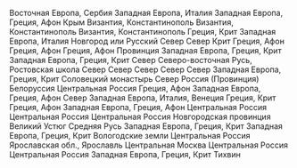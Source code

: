 Восточная Европа, Сербия
Западная Европа, Италия
Западная Европа, Греция, Афон
Крым
Византия, Константинополь
Византия, Константинополь
Византия, Константинополь
Греция, Крит 
Западная Европа, Италия
Новгород или Русский Север
Север
Крит 
Греция, Афон
Греция, Афон
Греция, Афон
Провинция 
Западная Европа, Греция, Крит
Западная Европа, Греция, Крит
Север
Северо-восточная Русь, Ростовская школа
Север
Север 
Север
Север
Север
Западная Европа, Греция, Крит
Соловецкий монастырь
Север
Россия (Провинция)
Белоруссия
Центральная Россия
Греция, Афон
Западная Европа, Греция, Афон
Север
Западная Европа, Италия, Венеция
Греция, Крит 
Греция, Афон
Западная Европа, Греция, Афон
Центральная Россия
Центральная Россия
Центральная Россия
Новгородская провинция
Великий Устюг 
Средняя Русь
Западная Европа, Греция, Крит
Западная Европа, Греция, Крит
Вологодские земли
Центральная Россия
Ярославская обл., Ярославль 
Центральная Москва 
Центральная Россия
Центральная Россия
Западная Европа, Греция, Крит
Тихвин